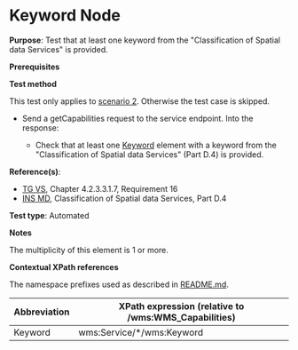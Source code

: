 # Keyword Node

**Purpose**: Test that at least one keyword from the "Classification of Spatial data Services" is provided.

**Prerequisites**

**Test method**

This test only applies to [scenario 2](./README.md#scenarios). Otherwise the test case is skipped.

* Send a getCapabilities request to the service endpoint. Into the response:

  * Check that at least one [Keyword](#keyword) element with a keyword from the "Classification of Spatial data Services" (Part D.4) is provided.

**Reference(s)**:
* [TG VS](./README.md#ref_TG_VS), Chapter 4.2.3.3.1.7, Requirement 16
* [INS MD](./README.md#ref_INS_MD), Classification of Spatial data Services, Part D.4

**Test type**: Automated

**Notes**

The multiplicity of this element is 1 or more.

**Contextual XPath references**

The namespace prefixes used as described in [README.md](./README.md#namespaces).

Abbreviation                                               |  XPath expression (relative to /wms:WMS_Capabilities)
---------------------------------------------------------- | -------------------------------------------------------------------------
Keyword <a name="keyword"></a> | wms:Service/*/wms:Keyword
